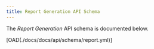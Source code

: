 ```yaml
---
title: Report Generation API Schema
---
```


The *Report Generation* API schema is documented below.

[OAD(./docs/docs/api/schema/report.yml)]
